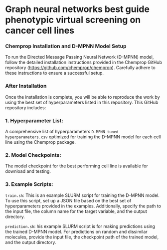 # **Graph neural networks best guide phenotypic virtual screening on cancer cell lines**



### Chemprop Installation and D-MPNN Model Setup

To run the Directed Message Passing Neural Network (D-MPNN) model, follow the detailed installation instructions provided in the Chemprop GitHub repository (https://github.com/chemprop/chemprop). Carefully adhere to these instructions to ensure a successful setup.

### After Installation

Once the installation is complete, you will be able to reproduce the work by using the best set of hyperparameters listed in this repository. This GitHub repository includes:

### 1. Hyperparameter List:

A comprehensive list of hyperparameters `D-MPNN tuned hyperparameters.csv` optimized for training the D-MPNN model for each cell line using the Chemprop package.

### 2. Model Checkpoints:

The model checkpoint for the best performing cell line is available for download and testing.

### 3. Example Scripts:

`train.sh`: This is an example SLURM script for training the D-MPNN model. To use this script, set up a JSON file based on the best set of hyperparameters provided in the examples. Additionally, specify the path to the input file, the column name for the target variable, and the output directory.

`prediction.sh`: his example SLURM script is for making predictions using the trained D-MPNN model. For predictions on random and dissimilar molecules, provide the input file, the checkpoint path of the trained model, and the output directory.
